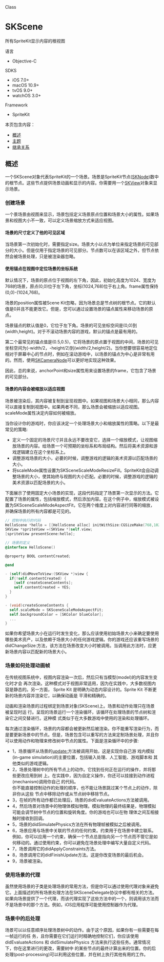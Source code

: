 Class

# SKScene
所有SpriteKit显示内容的根视图

语言
- Objective-C

SDKS
- iOS 7.0+
- macOS 10.9+
- tvOS 9.0+
- watchOS 3.0+

Framework
- SpriteKit

本页包含内容：
- [概述](#overview)
- [主题](#topics)
- [继承关系](#Relationships)

<a name="overview"></a>
## 概述

一个SKScene对象代表SpriteKit的一个场景。场景是SpriteKit节点([SKNode]())数中的根节点。这些节点提供场景动画和显示的内容。你需要用一个[SKView](https://github.com/Joker-388/SpriteKit-Chinese-Documentation/blob/master/Documentation/SKView/SKView.md)对象来显示场景。

### 创建场景

一个景场景由视图来显示，场景包括定义场景原点位置和场景大小的属性。如果场景和视图大小不一致，可以定义场景缩放方式来适应视图。

#### 场景的尺寸定义了他的可见区域

当场景第一次初始化时，需要指定size。场景大小以点为单位来指定场景的可见部分的大小。但是仅用于指定场景的可见部分。节点数可以在该区域之外，但节点依然会被场景处理，只是被渲染器忽略。

#### 使用锚点在视图中定位场景的坐标系统

默认情况下，场景的原点位于视图的左下角，因此，初始化高度为1024、宽度为768的场景，原点(0,0)位于左下角，坐标(1024,768)位于右上角。frame属性保持(0,0)-(1024,768)。

场景的position属性被Scene Kit忽略，因为场景总是节点树的根节点。它的默认值是0并且不能更改它。但是，您可以通过设置场景的锚点属性来移动场景的原点。

场景锚点的默认值是0，它位于左下角。场景的可见坐标空间是(0,0)到(width,height)。对于不滚动场景内容的游戏，默认的锚点是最有用的。

第二个最常见的锚点值是(0.5,0.5)，它将场景的原点置于视图的中间，场景的可见坐标空间为(-width/2，-height/2)到(width/2,height/2)。当你想要很容易地定位相对于屏幕中心的节点时，例如在滚动游戏中，以场景的锚点为中心是非常有用的。然而，使用[SKCameraNode]()可以更好地实现这种效果。

因此，总的来说，anchorPoint和size属性用来设置场景的frame，它包含了场景的可见部分。

#### 场景的内容会被缩放以适应视图

场景被渲染后，其内容被复制到呈现视图中。如果视图和场景大小相同，那么内容可以直接复制到视图中。如果两者不同，那么场景会被缩放以适应视图。scaleMode属性决定内容如何被缩放。

当你设计你的游戏时，你应该决定一个处理场景大小和缩放属性的策略。以下是最常见的策略:

- 定义一个固定的场景尺寸并且永远不要改变它，选择一个缩放模式，让视图缩放场景的内容。给场景一个可预期的坐标系和布局结构。然后将美术资源和游戏逻辑建立在这个坐标系上。
- 调整游戏场景的大小，必要的时候，调整游戏的逻辑的美术资源以匹配场景的大小。
- 将scaleMode属性设置为SKSceneScaleModeResizeFill。SpriteKit会自动调整场景的大小，使其始终与视图的大小匹配。必要的时候，调整游戏的逻辑的美术资源以匹配场景的大小。

下面展示了使用固定大小场景的实现，这段代码指定了场景第一次显示的方法。它配置了场景的属性，包括缩放模式，然后添加内容。在这个例子中，缩放模式被设置为SKSceneScaleModeAspectFit，它在两个维度上对内容进行同等的缩放，并确保场景的所有内容都是可见的。
``` Objective-c
// 控制中执行的代码
HelloScene *hello = [[HelloScene alloc] initWithSize:CGSizeMake(768,1024)];
SKView *spriteView =(SKView *)self.view;
[spriteView presentScene:hello];

// 场景的定义
@interface HelloScene()

@property BOOL contentCreated;

@end

- (self)didMoveToView:(SKView *)view {
  if(!self.contentCreated) {
    [self createSceneContents];
    self.contentCreated = YES;
  }
}

- (void)createSceneContents {
  self.scaleMode = SKSceneScaleModeAspectFit;
  self.backgroundColor = [SKColor blueColor];
  ...
}
```

如果你希望场景大小在运行时发生变化，那么应该使用初始场景大小来确定要使用哪些美术资产，以及依赖于场景大小的任何游戏逻辑。你的游戏还应该重写场景的didChangeSize:方法，该方法在场景改变大小时被调用。当调用此方法时，应更新场景内容以匹配新的场景大小。

### 场景如何处理动画帧
在传统视图系统中，视图内容渲染一次后，然后只有当模型(model)的内容发生变化时才会 再次渲染。这种模式对于视图非常适用，因为在实践中，大多数视图内容是静态的。另一方面， Sprite Kit 是明确为动态内容设计的。Sprite Kit 不断更新的场景内容并渲染它，以确保动画是 平滑和精确的。

动画和渲染场景的过程绑定到场景对象(SKScene)上。场景和动作处理只在场景被呈现时运 行。呈现的场景运行一个渲染循环，该循环在处理场景的节点树和渲染它之间交替进行。这种模 式类似于在大多数游戏中使用的渲染和处理循环。

每次通过渲染循环，场景的内容都会被更新然后被渲染。你不能重写渲染行为，而是要更新场景中的节点。但是，场景包含可以重写的方法来定制场景处理，并且你可以使用动作和物理来修改树中节点的属性。下面是渲染循环中的步骤:

- 1，场景循环从场景的[update:]()方法被调用开始，这是实现你自己游 戏内模拟(in-game simulation)的主要位置，包括输入处理、人工智能、游戏脚本和 其他类似的游戏逻辑。
- 2，场景处理树中的所有节点上的动作。它找到任何正在运行的操作，并将那些更改应用到树 上。在实践中，因为自定义操作，你还可以挂接到动作进程(mechanism)调用你自己 的代码。<br>你不能直接控制动作的处理的顺序，也不能让场景跳过某个节点上的动作，除非你从这些 节点中移除动作或从节点树中移除节点。
- 3，在帧的所有动作都已处理后，场景的didEvaluateActions方法被调用。
- 4，然后场景对场景中的物理体模拟物理。模拟物理的最终结果是，物理模拟可能会调节树中节点的位置和旋转角度。你的游戏也可以在物 理体之间互相接触时接收到回调。
- 5，场景的didSimulatePhysics方法在所有物理帧被模拟之后被调用。
- 6，场景应用与场景中关联的节点的任何约束。约束用于在场景中建立联系。例如，你可以应用一个约束，确保一个节点总是指向另一个节点而不管它是如何移动的。通过使用约束，你可以避免在场景处理中编写大量自定义代码。
- 7，场景调用它的didApplyConstraints方法。
- 8，场景调用它的didFinishUpdate方法。这是你改变场景的最后机会。
- 9，场景被渲染。

### 使用场景的代理
虽然使用场景的子类是处理场景的常用方法，但是你可以通过使用代理对象来避免它。上面描述的所有场景处理方法在SKSceneDelegate协议中都有相关的方法。如果向场景提供了一个代理，而该代理实现了这些方法中的一个，则调用该方法而不是场景中的那个方法。例如，iOS应用程序可能使用控制器作为代理。

### 场景中的后处理
场景可以以任意顺序处理场景树中的动作。由于这个原因，如果你有一些需要在每一帧运行的任 务，且你需要在它们运行时精确地控制它们，你应该使用 didEvaluateActions 和 didSimulatePhysics 方法来执行这些任务。通常情况下，你在这里进行的更改，需要树中 的某些节点的最终计算出来的位置。你的后处理(post-processing)可以利用这些位置，并在树上执行其他有用的工作。



